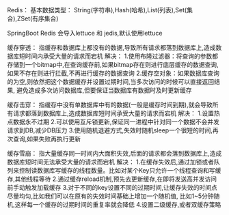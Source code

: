 Redis：
基本数据类型：
String(字符串),Hash(哈希),List(列表),Set(集合),ZSet(有序集合)

SpringBoot Redis 会导入lettuce 和 jedis,默认使用lettuce

缓存穿透：
指缓存和数据库上都没有的数据,导致所有请求都落到数据库上,造成数据库短时间内承受大量的请求而宕机
解决：
1.使用布隆过滤器：将查询的参数都存储到一个bitmap中,在查询缓存前,如果bitmap存在则进行底层缓存的数据查询,
如果不存在则进行拦截,不再进行缓存的数据查询
2.缓存空对象：如果数据库查询的为空,则依然把这个数据缓存并设置过期时间,当多次访问的时候可以直接返回结果,
避免造成多次访问数据库,但要保证当数据库有数据时及时更新缓存

缓存击穿：
指缓存中没有单数据库中有的数据(一般是缓存时间到期),就会导致所有请求都落到数据库上,造成数据库短时间承受大量的请求而宕机
解决：
1.设置热点数据永不过期
2.可以使用互斥锁更新,保证同一进程中针对同一个数据不会并发请求到DB,减少DB压力
3.使用随机退避方式,失效时随机sleep一个很短的时间,再次查询,如果失败再执行更新

缓存雪崩：
指大量缓存同一时间内大面积失效,后面的请求都会落到数据库上,造成数据库短时间无法承受大量的请求而宕机
解决：
1.在缓存失效后,通过加锁或者队列来控制读数据库写缓存的线程数量。比如对某个Key只允许一个线程查询和写缓存,其他线程等待
2.通过缓存reload机制,预先去更新缓存,在即将发送高并发访问前手动触发加载缓存
3.对于不同的key设置不同的过期时间,让缓存失效的时间点尽量均匀,比如我们可以在原有的失效时间基础上增加一个随机值,
比如1~5分钟随机,这样每一个缓存的过期时间的重复率就会降低
4.设置二级缓存,或者双缓存策略